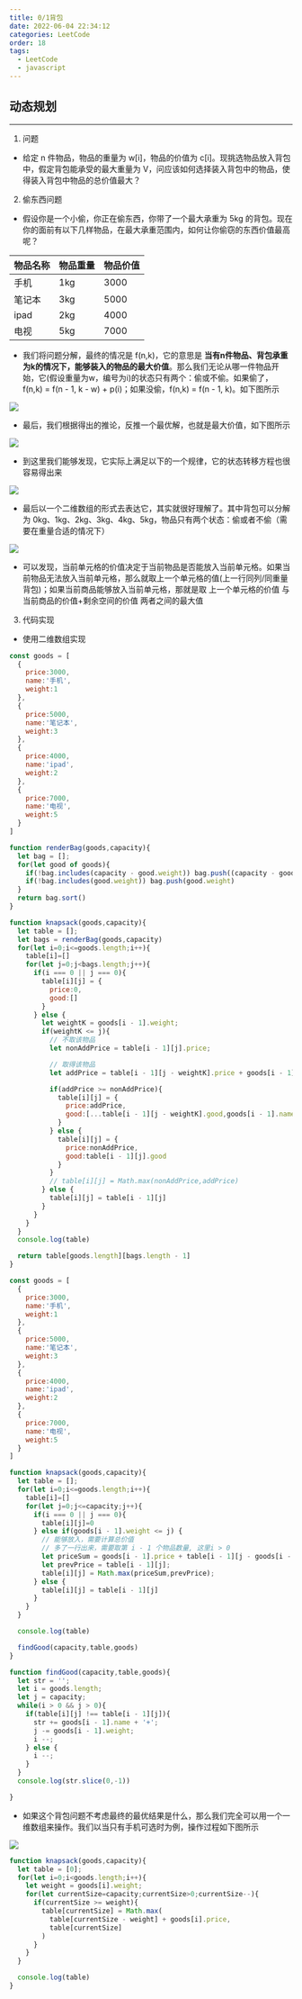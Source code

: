 ```yaml
---
title: 0/1背包
date: 2022-06-04 22:34:12
categories: LeetCode
order: 18
tags:
  - LeetCode
  - javascript
---
```


## 动态规划
---
1. 问题
- 给定 n 件物品，物品的重量为 w[i]，物品的价值为 c[i]。现挑选物品放入背包中，假定背包能承受的最大重量为 V，问应该如何选择装入背包中的物品，使得装入背包中物品的总价值最大？
2. 偷东西问题
- 假设你是一个小偷，你正在偷东西，你带了一个最大承重为 5kg 的背包。现在你的面前有以下几样物品，在最大承重范围内，如何让你偷窃的东西价值最高呢？

|物品名称|物品重量|物品价值|
|---|---|---|
|手机|1kg|3000|
|笔记本|3kg|5000|
|ipad|2kg|4000|
|电视|5kg|7000|

- 我们将问题分解，最终的情况是 f(n,k)，它的意思是 **当有n件物品、背包承重为k的情况下，能够装入的物品的最大价值**。那么我们无论从哪一件物品开始，它(假设重量为w，编号为i)的状态只有两个：偷或不偷。如果偷了，f(n,k) = f(n - 1, k - w) + p(i)；如果没偷，f(n,k) = f(n - 1, k)。如下图所示

![](./img/knapsack4.png)

- 最后，我们根据得出的推论，反推一个最优解，也就是最大价值，如下图所示

![](./img/knapsack3.png)

- 到这里我们能够发现，它实际上满足以下的一个规律，它的状态转移方程也很容易得出来

![](./img/knapsack5.png)

- 最后以一个二维数组的形式去表达它，其实就很好理解了。其中背包可以分解为 0kg、1kg、2kg、3kg、4kg、5kg，物品只有两个状态：偷或者不偷（需要在重量合适的情况下）

![](./img/knapsack1.png)

- 可以发现，当前单元格的价值决定于当前物品是否能放入当前单元格。如果当前物品无法放入当前单元格，那么就取上一个单元格的值(上一行同列/同重量背包)；如果当前商品能够放入当前单元格，那就是取 上一个单元格的价值 与 当前商品的价值+剩余空间的价值 两者之间的最大值

3. 代码实现
- 使用二维数组实现
```js
const goods = [
  {
    price:3000,
    name:'手机',
    weight:1
  },
  {
    price:5000,
    name:'笔记本',
    weight:3
  },
  {
    price:4000,
    name:'ipad',
    weight:2
  },
  {
    price:7000,
    name:'电视',
    weight:5
  }
]

function renderBag(goods,capacity){
  let bag = [];
  for(let good of goods){
    if(!bag.includes(capacity - good.weight)) bag.push((capacity - good.weight))
    if(!bag.includes(good.weight)) bag.push(good.weight)
  }
  return bag.sort()
}

function knapsack(goods,capacity){
  let table = [];
  let bags = renderBag(goods,capacity)
  for(let i=0;i<=goods.length;i++){
    table[i]=[]
    for(let j=0;j<bags.length;j++){
      if(i === 0 || j === 0){
        table[i][j] = {
          price:0,
          good:[]
        }
      } else {
        let weightK = goods[i - 1].weight;
        if(weightK <= j){
          // 不取该物品
          let nonAddPrice = table[i - 1][j].price;

          // 取得该物品
          let addPrice = table[i - 1][j - weightK].price + goods[i - 1].price;

          if(addPrice >= nonAddPrice){
            table[i][j] = {
              price:addPrice,
              good:[...table[i - 1][j - weightK].good,goods[i - 1].name]
            }
          } else {
            table[i][j] = {
              price:nonAddPrice,
              good:table[i - 1][j].good
            }
          }
          // table[i][j] = Math.max(nonAddPrice,addPrice)
        } else {
          table[i][j] = table[i - 1][j]
        }
      }
    }
  }
  console.log(table)

  return table[goods.length][bags.length - 1]
}
```
```js
const goods = [
  {
    price:3000,
    name:'手机',
    weight:1
  },
  {
    price:5000,
    name:'笔记本',
    weight:3
  },
  {
    price:4000,
    name:'ipad',
    weight:2
  },
  {
    price:7000,
    name:'电视',
    weight:5
  }
]

function knapsack(goods,capacity){
  let table = [];
  for(let i=0;i<=goods.length;i++){
    table[i]=[]
    for(let j=0;j<=capacity;j++){
      if(i === 0 || j === 0){
        table[i][j]=0
      } else if(goods[i - 1].weight <= j) {
        // 能够放入，需要计算总价值
        // 多了一行出来，需要取第 i - 1 个物品数量, 这里i > 0
        let priceSum = goods[i - 1].price + table[i - 1][j - goods[i - 1].weight];
        let prevPrice = table[i - 1][j];
        table[i][j] = Math.max(priceSum,prevPrice);
      } else {
        table[i][j] = table[i - 1][j]
      }
    }
  }

  console.log(table)

  findGood(capacity,table,goods)
}

function findGood(capacity,table,goods){
  let str = '';
  let i = goods.length;
  let j = capacity;
  while(i > 0 && j > 0){
    if(table[i][j] !== table[i - 1][j]){
      str += goods[i - 1].name + '+';
      j -= goods[i - 1].weight;
      i --;
    } else {
      i --;
    }
  }
  console.log(str.slice(0,-1))

}
```
- 如果这个背包问题不考虑最终的最优结果是什么，那么我们完全可以用一个一维数组来操作。我们以当只有手机可选时为例，操作过程如下图所示

![](./img/knapsack2.png)

```js
function knapsack(goods,capacity){
  let table = [0];
  for(let i=0;i<goods.length;i++){
    let weight = goods[i].weight;
    for(let currentSize=capacity;currentSize>0;currentSize--){
      if(currentSize >= weight){
        table[currentSize] = Math.max(
          table[currentSize - weight] + goods[i].price,
          table[currentSize]
        )
      }
    }
  }

  console.log(table)
}
```
